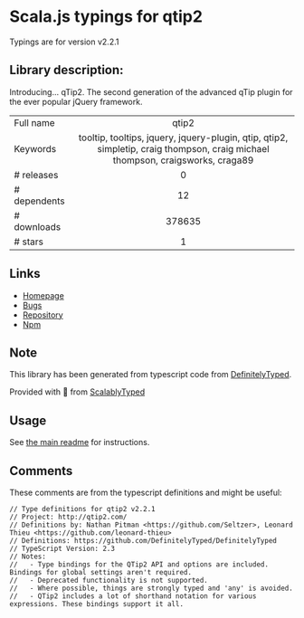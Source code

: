 
# Scala.js typings for qtip2

Typings are for version v2.2.1

## Library description:
Introducing... qTip2. The second generation of the advanced qTip plugin for the ever popular jQuery framework.

|                    |                 |
| ------------------ | :-------------: |
| Full name          | qtip2 |
| Keywords           | tooltip, tooltips, jquery, jquery-plugin, qtip, qtip2, simpletip, craig thompson, craig michael thompson, craigsworks, craga89 |
| # releases         | 0 |
| # dependents       | 12 |
| # downloads        | 378635 |
| # stars            | 1 |

## Links
- [Homepage](http://qtip2.com)
- [Bugs](https://github.com/qTip2/qTip2/issues)
- [Repository](https://github.com/qTip2/qTip2)
- [Npm](https://www.npmjs.com/package/qtip2)
    


## Note
This library has been generated from typescript code from [DefinitelyTyped](https://definitelytyped.org).

Provided with :purple_heart: from [ScalablyTyped](https://github.com/oyvindberg/ScalablyTyped)

## Usage
See [the main readme](../../readme.md) for instructions.

## Comments

These comments are from the typescript definitions and might be useful:
```
// Type definitions for qtip2 v2.2.1
// Project: http://qtip2.com/
// Definitions by: Nathan Pitman <https://github.com/Seltzer>, Leonard Thieu <https://github.com/leonard-thieu>
// Definitions: https://github.com/DefinitelyTyped/DefinitelyTyped
// TypeScript Version: 2.3
// Notes:
//   - Type bindings for the QTip2 API and options are included. Bindings for global settings aren't required.
//   - Deprecated functionality is not supported.
//   - Where possible, things are strongly typed and 'any' is avoided.
//   - QTip2 includes a lot of shorthand notation for various expressions. These bindings support it all.

```

